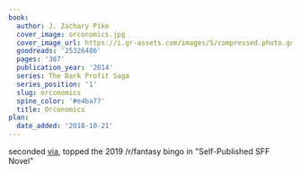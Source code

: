 ```yaml
---
book:
  author: J. Zachary Pike
  cover_image: orconomics.jpg
  cover_image_url: https://i.gr-assets.com/images/S/compressed.photo.goodreads.com/books/1428577850l/25326486._SX98_.jpg
  goodreads: '25326486'
  pages: '387'
  publication_year: '2014'
  series: The Dark Profit Saga
  series_position: '1'
  slug: orconomics
  spine_color: '#e4ba77'
  title: Orconomics
plan:
  date_added: '2018-10-21'
---
```


seconded
[via](https://www.reddit.com/r/Fantasy/comments/hazt57/oddly_specific_fantasy_recommendation_requests/fv5xo4y/), topped
the 2019 /r/fantasy bingo in "Self-Published SFF Novel"
